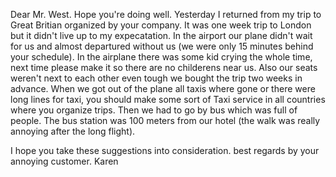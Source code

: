 Dear Mr. West. Hope you're doing well. Yesterday I returned from my trip to Great Britian organized by your company. It was one week trip to London but it didn't live up to my expecatation. In the airport our plane didn't wait for us and almost departured without us (we were only 15 minutes behind your schedule). In the airplane there was some kid crying the whole time, next time please make it so there are no childerens near us. Also our seats weren't next to each other even tough we bought the trip two weeks in advance. When we got out of the plane all taxis where gone or there were long lines for taxi, you should make some sort of Taxi service in all countries where you organize trips. Then we had to go by bus which was full of people. The bus station was 100 meters from our hotel (the walk was really annoying after the long flight). 

I hope you take these suggestions into consideration.
best regards by your annoying customer.
Karen